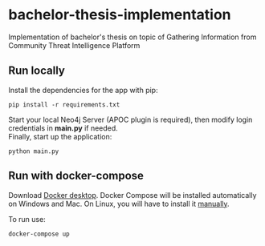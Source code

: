 # bachelor-thesis-implementation

Implementation of bachelor's thesis on topic of Gathering Information from Community Threat Intelligence Platform


## Run locally

Install the dependencies for the app with pip:

```
pip install -r requirements.txt
```

Start your local Neo4j Server (APOC plugin is required), then modify login credentials in **main.py** if needed. <br />
Finally, start up the application: 

```
python main.py
```

## Run with docker-compose

Download [Docker desktop](https://www.docker.com/products/docker-desktop). Docker Compose will be installed automatically on Windows and Mac. On Linux, you will have to install it [manually](https://docs.docker.com/compose/install/#install-compose). <br />

To run use: 
```
docker-compose up
```

